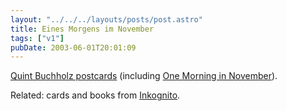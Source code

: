 ```yaml
---
layout: "../../../layouts/posts/post.astro"
title: Eines Morgens im November
tags: ["v1"]
pubDate: 2003-06-01T20:01:09
---
```


[Quint Buchholz postcards][1] (including [One Morning in November][2]).

Related: cards and books from [Inkognito][3].

[1]: http://www.cs.berkeley.edu/~efros/images/postcards/
[2]: http://www.cs.berkeley.edu/~efros/images/postcards/One_Morning_in_November "Quint Buchholz' One Morning in November (no file extension so it may go wiggy in Mozilla)"
[3]: http://www.inkognito.de/ "Willkommen bei inkognito"
